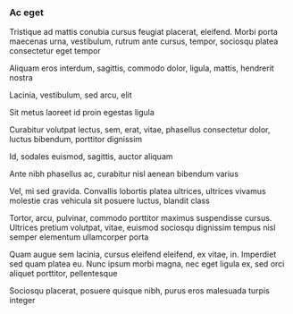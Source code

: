 ### Ac eget

Tristique ad mattis conubia cursus feugiat placerat, eleifend. Morbi porta maecenas urna, vestibulum, rutrum ante cursus, tempor, sociosqu platea consectetur eget tempor

Aliquam eros interdum, sagittis, commodo dolor, ligula, mattis, hendrerit nostra

Lacinia, vestibulum, sed arcu, elit

Sit metus laoreet id proin egestas ligula

Curabitur volutpat lectus, sem, erat, vitae, phasellus consectetur dolor, luctus bibendum, porttitor dignissim

Id, sodales euismod, sagittis, auctor aliquam

Ante nibh phasellus ac, curabitur nisl aenean bibendum varius

Vel, mi sed gravida. Convallis lobortis platea ultrices, ultrices vivamus molestie cras vehicula sit posuere luctus, blandit class

Tortor, arcu, pulvinar, commodo porttitor maximus suspendisse cursus. Ultrices pretium volutpat, vitae, euismod sociosqu dignissim tempus nisl semper elementum ullamcorper porta

Quam augue sem lacinia, cursus eleifend eleifend, ex vitae, in. Imperdiet sed quam platea eu. Nunc ipsum morbi magna, nec eget ligula ex, sed orci aliquet porttitor, pellentesque

Sociosqu placerat, posuere quisque nibh, purus eros malesuada turpis integer


